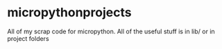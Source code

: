 # micropythonprojects
All of my scrap code for micropython. All of the useful stuff is in lib/ or in project folders
